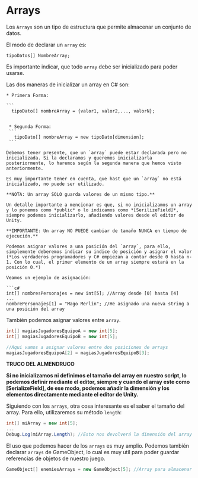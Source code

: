 # Arrays

  Los `Arrays` son un tipo de estructura que permite almacenar un conjunto de datos.

  El modo de declarar un `array` es:

  ```
  tipoDatos[] NombreArray;
  ```

  Es importante indicar, que todo `array` debe ser inicializado para poder usarse.

  Las dos maneras de inicializar un array en C# son:

    * Primera Forma:

    ```
      tipoDato[] nombreArray = {valor1, valor2,..., valorN};
   ```

    * Segunda Forma:
    ```
      tipoDato[] nombreArray = new tipoDato[dimension];
    ```
  
  Debemos tener presente, que un `array` puede estar declarada pero no inicializada. Si la declaramos y queremos inicializarla posteriormente, lo haremos según la segunda manera que hemos visto anteriormente.

  Es muy importante tener en cuenta, que hast que un `array` no está inicializado, no puede ser utilizado. 

  **NOTA: Un array SOLO guarda valores de un mismo tipo.**

  Un detalle importante a mencionar es que, si no inicializamos un array y lo ponemos como *public* o lo indicamos como *[SerilizeField]*, siempre podemos inicializarlo, añadiendo valores desde el editor de Unity.

  **IMPORTANTE: Un array NO PUEDE cambiar de tamaño NUNCA en tiempo de ejecución.**

  Podemos asignar valores a una posición del `array`, para ello, simplemente deberemos indicar su indice de posición y asignar el valor (*Los verdaderos programadores y C# empiezan a contar desde 0 hasta n-1. Con lo cual, el primer elemento de un array siempre estará en la posición 0.*)

  Veamos un ejemplo de asignación:

  ```c#
  int[] nombresPersonajes = new int[5]; //Array desde [0] hasta [4]
  ...
  nombrePersonajes[1] = "Mago Merlín"; //He asignado una nueva string a una posición del array
  ```

  También podemos asignar valores entre `array`.

  ```c#
  int[] magiasJugadoresEquipoA = new int[5];
  int[] magiasJugadoresEquipoB = new int[5];

  //Aqui vamos a asignar valores entre dos posiciones de arrays
  magiasJugadoresEquipoA[2] = magiasJugadoresEquipoB[3];
  ```

  **TRUCO DEL ALMENDRUCO**

  **Si no inicializamos ni definimos el tamaño del array en nuestro script, lo podemos definir mediante el editor, siempre y cuando el array este como [SerializeField], de ese modo, podemos añadir la dimensión y los elementos directamente mediante el editor de Unity.**

  Siguiendo con los `arrays`, otra cosa interesante es el saber el tamaño del array. Para ello, utilizaremos su método `length`:

  ```c#
  int[] miArray = new int[5];
  ...
  Debug.Log(miArray.Length); //Esto nos devolverá la dimensión del array (el numero de elementos que puede almacenar)
  ```

  El uso que podemos hacer de los `arrays` es muy amplio. Podemos también declarar `arrays` de GameObject, lo cual es muy util para poder guardar referencias de objetos de nuestro juego.

  ```c#
  GameObject[] enemiesArrays = new GameObject[5]; //Array para almacenar referencias a 5 GameObjects
  ```